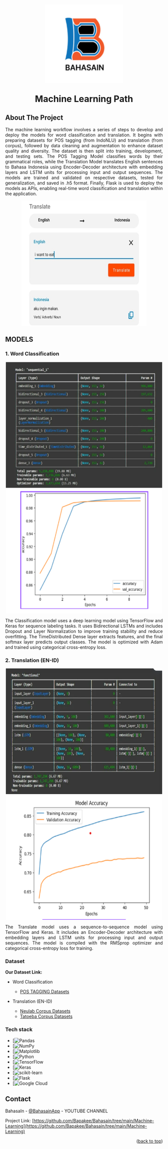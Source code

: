 <h1 align="center">
  <img align="center" src="images\logoBahasain.png"  width="250" height="250"></img>
<br><br>
Machine Learning Path
</h1>

<!-- ABOUT THE PROJECT -->
## About The Project
<p align="justify">
The machine learning workflow involves a series of steps to develop and deploy the models for word classification and translation. It begins with preparing datasets for POS tagging (from IndoNLU) and translation (from corpus), followed by data cleaning and augmentation to enhance dataset quality and diversity. The dataset is then split into training, development, and testing sets. The POS Tagging Model classifies words by their grammatical roles, while the Translation Model translates English sentences to Bahasa Indonesia using Encoder-Decoder architecture with embedding layers and LSTM units for processing input and output sequences. The models are trained and validated on respective datasets, tested for generalization, and saved in .h5 format. Finally, Flask is used to deploy the models as APIs, enabling real-time word classification and translation within the application.
</p>

<div align="center">
  <img align="center" src="images\feature.png"  width="400" height="400"></img>
</div>

## MODELS
### 1. Word Classification
<div align="center">
  <img align="center" src="images\classificationArchitechture.png"  width="500" height="400"></img>
  <img align="center" src="images\classificationAccuracy.png"  width="500" height="400"></img>
</div>
<p align="justify">
The Classification model uses a deep learning model using TensorFlow and Keras for sequence labeling tasks. It uses Bidirectional LSTMs and includes Dropout and Layer Normalization to improve training stability and reduce overfitting. The TimeDistributed Dense layer extracts features, and the final softmax layer predicts output classes. The model is optimized with Adam and trained using categorical cross-entropy loss.
</p>

### 2. Translation (EN-ID)
<div align="center">
  <img align="center" src="images\translateArchitechture.png"  width="500" height="400"></img>
  <img align="center" src="images\translateaAccuracy.png"  width="500" height="400"></img>
</div>
<p align="justify">
The Translate model uses a sequence-to-sequence model using TensorFlow and Keras. It includes an Encoder-Decoder architecture with embedding layers and LSTM units for processing input and output sequences. The model is compiled with the RMSprop optimizer and categorical cross-entropy loss for training.
</p>

### Dataset
**Our Dataset Link:**

* Word Classification
  * [POS TAGGING Datasets](https://github.com/IndoNLP/indonlu/tree/master/dataset/bapos_pos-idn)
  
* Translation (EN-ID)
  * [Neulab Corpus Datasets](https://opus.nlpl.eu/NeuLab-TedTalks/en&id/v1/NeuLab-TedTalks)
  * [Tatoeba Corpus Datasets](https://opus.nlpl.eu/Tatoeba/en&id/v2023-04-12/Tatoeba)

###  Tech stack
* [![Pandas](https://img.shields.io/badge/pandas-%23150458.svg?style=for-the-badge&logo=pandas&logoColor=white) 
* [![NumPy](https://img.shields.io/badge/numpy-%23013243.svg?style=for-the-badge&logo=numpy&logoColor=white) 
* [![Matplotlib](https://img.shields.io/badge/Matplotlib-%23ffffff.svg?style=for-the-badge&logo=Matplotlib&logoColor=black) 
* [![Python](https://img.shields.io/badge/python-3670A0?style=for-the-badge&logo=python&logoColor=ffdd54) 
* [![TensorFlow](https://img.shields.io/badge/TensorFlow-%23FF6F00.svg?style=for-the-badge&logo=TensorFlow&logoColor=white) 
* [![Keras](https://img.shields.io/badge/Keras-%23D00000.svg?style=for-the-badge&logo=Keras&logoColor=white) 
* [![scikit-learn](https://img.shields.io/badge/scikit--learn-%23F7931E.svg?style=for-the-badge&logo=scikit-learn&logoColor=white)
* [![Flask](https://img.shields.io/badge/flask-%23000.svg?style=for-the-badge&logo=flask&logoColor=white) 
* [![Google Cloud](https://img.shields.io/badge/GoogleCloud-%234285F4.svg?style=for-the-badge&logo=google-cloud&logoColor=white)

<!-- CONTACT -->
## Contact

BahasaIn - [@BahasainApp](https://youtube.com/@bahasainapp?si=oIAY0DYt4onk3ETp) - YOUTUBE CHANNEL

Project Link: [https://github.com/Bapakee/Bahasain/tree/main/Machine-Learning](https://github.com/Bapakee/Bahasain/tree/main/Machine-Learning)

<p align="right">(<a href="#readme-top">back to top</a>)</p>
